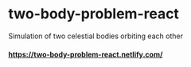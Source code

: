 # two-body-problem-react

Simulation of two celestial bodies orbiting each other

#### https://two-body-problem-react.netlify.com/
